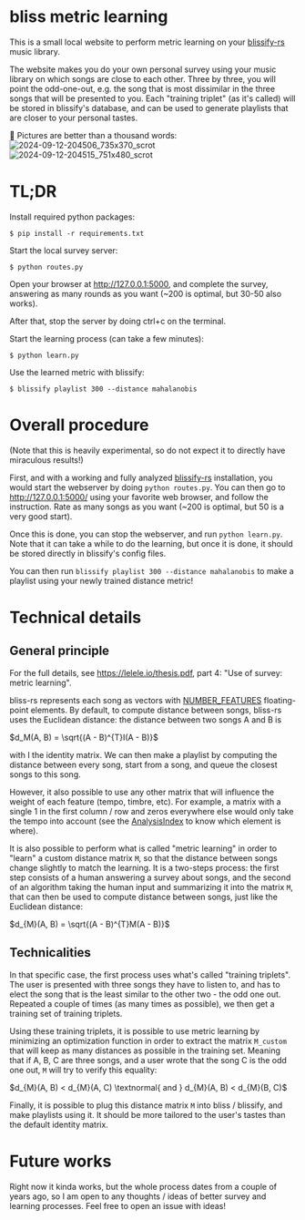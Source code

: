 bliss metric learning
=====================

This is a small local website to perform metric learning on your
[blissify-rs](https://github.com/Polochon-street/blissify-rs/) music library.

The website makes you do your own personal survey using your music library
on which songs are close to each other. Three by three, you will point the
odd-one-out, e.g. the song that is most dissimilar in the three songs that
will be presented to you.
Each "training triplet" (as it's called) will be stored in blissify's
database, and can be used to generate playlists that are closer to your
personal tastes.

📸 Pictures are better than a thousand words:
![2024-09-12-204506_735x370_scrot](https://github.com/user-attachments/assets/bdc3ece7-c469-4c37-b946-a70901352348)
![2024-09-12-204515_751x480_scrot](https://github.com/user-attachments/assets/1f698306-b9ba-424c-9b36-47a4c3dee40c)

TL;DR
=====

Install required python packages:

```
$ pip install -r requirements.txt
```

Start the local survey server:

```
$ python routes.py
```

Open your browser at http://127.0.0.1:5000, and complete the survey, answering as many rounds as you want (~200 is optimal, but 30-50 also works).

After that, stop the server by doing ctrl+c on the terminal.

Start the learning process (can take a few minutes):

```
$ python learn.py
```

Use the learned metric with blissify:

```
$ blissify playlist 300 --distance mahalanobis
```

Overall procedure
=================

(Note that this is heavily experimental, so do not expect it to directly have miraculous results!)

First, and with a working and fully analyzed [blissify-rs](https://github.com/Polochon-street/blissify-rs/) installation,
you would start the webserver by doing `python routes.py`.
You can then go to http://127.0.0.1:5000/ using your favorite web browser, and follow the instruction.
Rate as many songs as you want (~200 is optimal, but 50 is a very good start).

Once this is done, you can stop the webserver, and run `python learn.py`.
Note that it can take a while to do the learning, but once it is done, it should be stored directly
in blissify's config files.

You can then run `blissify playlist 300 --distance mahalanobis` to make a playlist using your newly trained
distance metric!

Technical details
================

General principle
-----------------

For the full details, see https://lelele.io/thesis.pdf, part 4: "Use of survey: metric learning".

bliss-rs represents each song as vectors with [NUMBER_FEATURES](https://docs.rs/bliss-audio/0.9.1/bliss_audio/constant.NUMBER_FEATURES.html) floating-point elements. By default, to compute distance between songs, bliss-rs uses the Euclidean distance: the distance between two songs A and B is

$`d_M(A, B) = \sqrt{(A - B)^{T}I(A - B)}`$

with I the identity matrix. We can then make a playlist by computing the distance between every song, start from a song, and queue the closest songs to this song.

However, it also possible to use any other matrix that will influence the weight of each feature (tempo, timbre, etc). For example, a matrix with a single 1 in the first column / row and zeros everywhere else would only take the tempo into account (see the [AnalysisIndex](https://docs.rs/bliss-audio/latest/bliss_audio/enum.AnalysisIndex.html) to know which element is where).

It is also possible to perform what is called "metric learning" in order to "learn" a custom distance matrix `M`, so that the distance between songs change slightly to match the learning. It is a two-steps process: the first step consists of a human answering a survey about songs, and the second of an algorithm taking the human input and summarizing it into the matrix `M`, that can then be used to compute distance between songs, just like the Euclidean distance:

$`d_{M}(A, B) = \sqrt{(A - B)^{T}M(A - B)}`$

Technicalities
--------------

In that specific case, the first process uses what's called "training triplets". The user is presented with three songs they have to listen to, and has to elect the song that is the least similar to the other two - the odd one out. Repeated a couple of times (as many times as possible), we then get a training set of training triplets.

Using these training triplets, it is possible to use metric learning by minimizing an optimization function in order to extract the matrix `M_custom` that will keep as many distances as possible in the training set. Meaning that if A, B, C are three songs, and a user wrote that the song C is the odd one out, `M` will try to verify this equality:

$d_{M}(A, B) < d_{M}(A, C) \textnormal{ and } d_{M}(A, B) < d_{M}(B, C)$

Finally, it is possible to plug this distance matrix `M` into bliss / blissify, and make playlists using it. It should be more tailored to the user's tastes than the default identity matrix.

Future works
============

Right now it kinda works, but the whole process dates from a couple of years ago, so I am open to any thoughts / ideas of better survey and learning processes. Feel free to open an issue with ideas!
